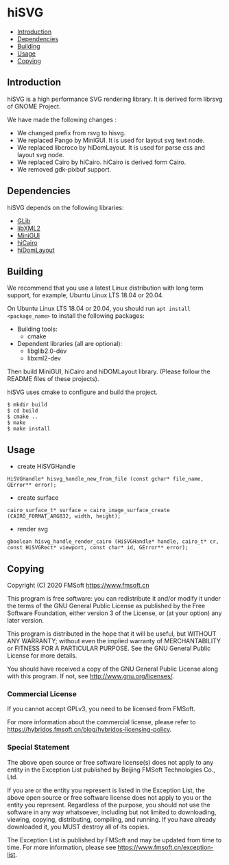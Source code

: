 # hiSVG

- [Introduction](#introduction)
- [Dependencies](#dependencies)
- [Building](#building)
- [Usage](#usage)
- [Copying](#copying)

## Introduction

hiSVG is a high performance SVG rendering library. It is derived form librsvg of GNOME Project.

We have made the following changes :

* We changed prefix from rsvg to hisvg.
* We replaced Pango by MiniGUI. It is used for layout svg text node.
* We replaced libcroco by hiDomLayout. It is used for parse css and layout svg node.
* We replaced Cairo by hiCairo. hiCairo is derived form Cairo.
* We removed gdk-pixbuf support.


## Dependencies

hiSVG depends on the following libraries:

- [GLib](https://developer.gnome.org/glib/stable/)
- [libXML2](http://www.xmlsoft.org/)
- [MiniGUI](https://gitlab.fmsoft.cn/VincentWei/minigui/)
- [hiCairo](https://gitlab.fmsoft.cn/hybridos/hicairo/)
- [hiDomLayout](https://gitlab.fmsoft.cn/hybridos/hidomlayout/)


## Building

We recommend that you use a latest Linux distribution with long term support,
for example, Ubuntu Linux LTS 18.04 or 20.04.

On Ubuntu Linux LTS 18.04 or 20.04, you should run `apt install <package_name>`
to install the following packages:

 * Building tools:
    * cmake
 * Dependent libraries (all are optional):
    * libglib2.0-dev
    * libxml2-dev

Then build MiniGUI, hiCairo and hiDOMLayout library. (Please follow the README files of these projects).

hiSVG uses cmake to configure and build the project.

```
$ mkdir build
$ cd build
$ cmake ..
$ make
$ make install
```

## Usage

* create HiSVGHandle

```
HiSVGHandle* hisvg_handle_new_from_file (const gchar* file_name, GError** error);
```

* create surface

```
cairo_surface_t* surface = cairo_image_surface_create (CAIRO_FORMAT_ARGB32, width, height);
```

* render svg

```
gboolean hisvg_handle_render_cairo (HiSVGHandle* handle, cairo_t* cr, const HiSVGRect* viewport, const char* id, GError** error);
```



## Copying

Copyright (C) 2020 FMSoft <https://www.fmsoft.cn>

This program is free software: you can redistribute it and/or modify
it under the terms of the GNU General Public License as published by
the Free Software Foundation, either version 3 of the License, or
(at your option) any later version.

This program is distributed in the hope that it will be useful,
but WITHOUT ANY WARRANTY; without even the implied warranty of
MERCHANTABILITY or FITNESS FOR A PARTICULAR PURPOSE.  See the
GNU General Public License for more details.

You should have received a copy of the GNU General Public License
along with this program.  If not, see <http://www.gnu.org/licenses/>.

### Commercial License

If you cannot accept GPLv3, you need to be licensed from FMSoft.

For more information about the commercial license, please refer to
<https://hybridos.fmsoft.cn/blog/hybridos-licensing-policy>.

### Special Statement

The above open source or free software license(s) does
not apply to any entity in the Exception List published by
Beijing FMSoft Technologies Co., Ltd.

If you are or the entity you represent is listed in the Exception List,
the above open source or free software license does not apply to you
or the entity you represent. Regardless of the purpose, you should not
use the software in any way whatsoever, including but not limited to
downloading, viewing, copying, distributing, compiling, and running.
If you have already downloaded it, you MUST destroy all of its copies.

The Exception List is published by FMSoft and may be updated
from time to time. For more information, please see
<https://www.fmsoft.cn/exception-list>.

